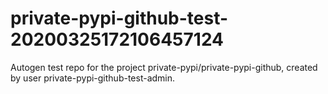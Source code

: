 # private-pypi-github-test-20200325172106457124
Autogen test repo for the project private-pypi/private-pypi-github, created by user private-pypi-github-test-admin.
